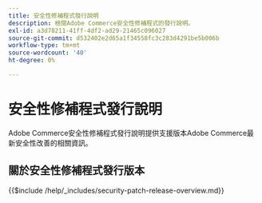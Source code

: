 ```yaml
---
title: 安全性修補程式發行說明
description: 檢閱Adobe Commerce安全性修補程式的發行說明。
exl-id: a3d78211-41ff-4df2-ad29-21465c096027
source-git-commit: d532402e2d65a1f34558fc3c283d4291be5b006b
workflow-type: tm+mt
source-wordcount: '40'
ht-degree: 0%

---
```



# 安全性修補程式發行說明

Adobe Commerce安全性修補程式發行說明提供支援版本Adobe Commerce最新安全性改善的相關資訊。

## 關於安全性修補程式發行版本

{{$include /help/_includes/security-patch-release-overview.md}}
